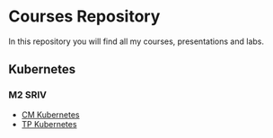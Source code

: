 # Courses Repository
In this repository you will find all my courses, presentations and labs.

## Kubernetes 

### M2 SRIV
- [CM Kubernetes](./kubernetes/cm-kubernetes.pdf)
- [TP Kubernetes](./kubernetes/tp-kubernetes.pdf)
